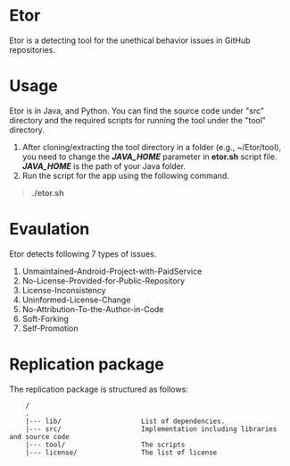 # Etor
Etor is a detecting tool for the unethical behavior issues in GitHub repositories.

# Usage
Etor is in Java, and Python. You can find the source code under "src" directory and the required scripts for running the tool under the "tool" directory.

1. After cloning/extracting the tool directory in a folder (e.g., ~/Etor/tool), you need to change the ***JAVA_HOME*** parameter in **etor.sh** script file. ***JAVA_HOME*** is the path of your Java folder.
2. Run the script for the app using the following command.
> **./etor.sh**
   
# Evaulation
Etor detects following 7 types of issues.
1. Unmaintained-Android-Project-with-PaidService
2. No-License-Provided-for-Public-Repository
3. License-Inconsistency
4. Uninformed-License-Change
5. No-Attribution-To-the-Author-in-Code
6. Soft-Forking
7. Self-Promotion

# Replication package
The replication package is structured as follows:

```
    /
    .
    |--- lib/                    List of dependencies.   
    |--- src/                    Implementation including libraries and source code
    |--- tool/                   The scripts
    |--- license/                The list of license
```
